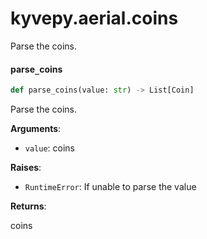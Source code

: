 <a id="kyvepy.aerial.coins"></a>

# kyvepy.aerial.coins

Parse the coins.

<a id="kyvepy.aerial.coins.parse_coins"></a>

#### parse`_`coins

```python
def parse_coins(value: str) -> List[Coin]
```

Parse the coins.

**Arguments**:

- `value`: coins

**Raises**:

- `RuntimeError`: If unable to parse the value

**Returns**:

coins

